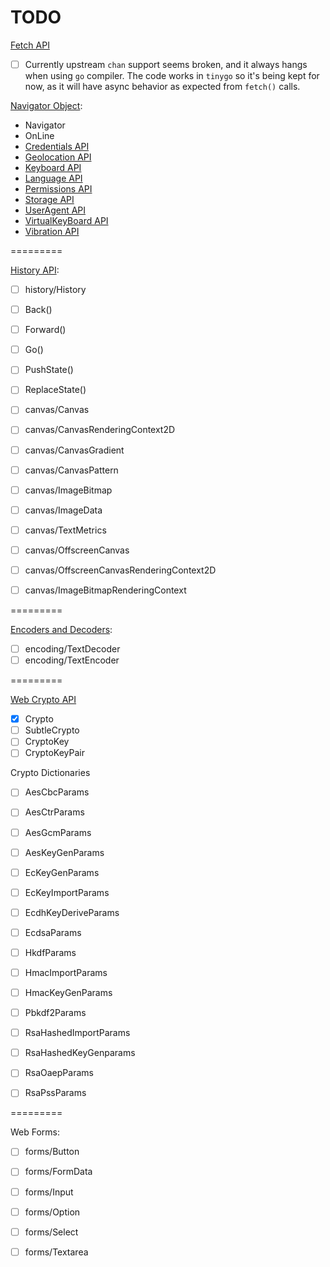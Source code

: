 
# TODO

[Fetch API](https://developer.mozilla.org/en-US/docs/Web/API/Window/fetch)

- [ ] Currently upstream `chan` support seems broken, and it always hangs when using `go` compiler.
      The code works in `tinygo` so it's being kept for now, as it will have async behavior as
      expected from `fetch()` calls.


[Navigator Object](https://html.spec.whatwg.org/multipage/system-state.html#the-navigator-object):

- Navigator
- OnLine
- [Credentials API](https://developer.mozilla.org/en-US/docs/Web/API/Navigator/credentials)
- [Geolocation API](https://developer.mozilla.org/en-US/docs/Web/API/Navigator/geolocation)
- [Keyboard API](https://developer.mozilla.org/en-US/docs/Web/API/Navigator/keyboard)
- [Language API](https://developer.mozilla.org/en-US/docs/Web/API/Navigator/language)
- [Permissions API](https://developer.mozilla.org/en-US/docs/Web/API/Navigator/permissions)
- [Storage API](https://developer.mozilla.org/en-US/docs/Web/API/Navigator/storage)
- [UserAgent API](https://developer.mozilla.org/en-US/docs/Web/API/Navigator/userAgent)
- [VirtualKeyBoard API](https://developer.mozilla.org/en-US/docs/Web/API/Navigator/virtualKeyboard)
- [Vibration API](https://developer.mozilla.org/en-US/docs/Web/API/Navigator/vibrate)

=========

[History API](https://html.spec.whatwg.org/multipage/nav-history-apis.html#the-history-interface):

- [ ] history/History
- [ ] Back()
- [ ] Forward()
- [ ] Go()
- [ ] PushState()
- [ ] ReplaceState()

- [ ] canvas/Canvas
- [ ] canvas/CanvasRenderingContext2D
- [ ] canvas/CanvasGradient
- [ ] canvas/CanvasPattern
- [ ] canvas/ImageBitmap
- [ ] canvas/ImageData
- [ ] canvas/TextMetrics
- [ ] canvas/OffscreenCanvas
- [ ] canvas/OffscreenCanvasRenderingContext2D
- [ ] canvas/ImageBitmapRenderingContext

=========

[Encoders and Decoders](https://encoding.spec.whatwg.org/#encoders-and-decoders):

- [ ] encoding/TextDecoder
- [ ] encoding/TextEncoder

=========

[Web Crypto API](https://developer.mozilla.org/en-US/docs/Web/API/Web_Crypto_API)

- [x] Crypto
- [ ] SubtleCrypto
- [ ] CryptoKey
- [ ] CryptoKeyPair

Crypto Dictionaries

- [ ] AesCbcParams
- [ ] AesCtrParams
- [ ] AesGcmParams
- [ ] AesKeyGenParams

- [ ] EcKeyGenParams
- [ ] EcKeyImportParams
- [ ] EcdhKeyDeriveParams
- [ ] EcdsaParams
- [ ] HkdfParams
- [ ] HmacImportParams
- [ ] HmacKeyGenParams
- [ ] Pbkdf2Params

- [ ] RsaHashedImportParams
- [ ] RsaHashedKeyGenparams
- [ ] RsaOaepParams
- [ ] RsaPssParams


=========

Web Forms:

- [ ] forms/Button
- [ ] forms/FormData
- [ ] forms/Input
- [ ] forms/Option
- [ ] forms/Select
- [ ] forms/Textarea

